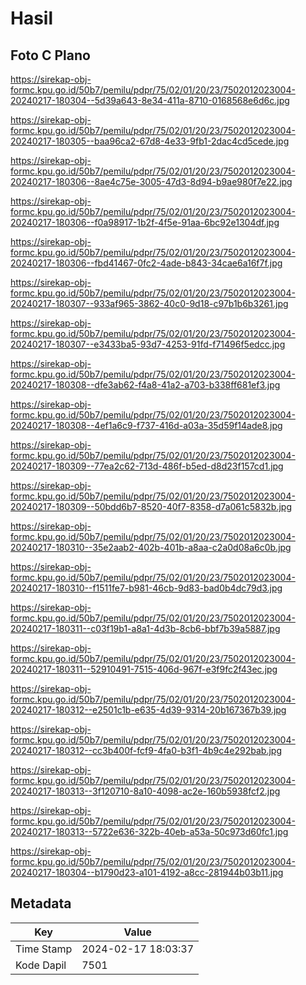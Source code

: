 # Hasil

## Foto C Plano

https://sirekap-obj-formc.kpu.go.id/50b7/pemilu/pdpr/75/02/01/20/23/7502012023004-20240217-180304--5d39a643-8e34-411a-8710-0168568e6d6c.jpg

https://sirekap-obj-formc.kpu.go.id/50b7/pemilu/pdpr/75/02/01/20/23/7502012023004-20240217-180305--baa96ca2-67d8-4e33-9fb1-2dac4cd5cede.jpg

https://sirekap-obj-formc.kpu.go.id/50b7/pemilu/pdpr/75/02/01/20/23/7502012023004-20240217-180306--8ae4c75e-3005-47d3-8d94-b9ae980f7e22.jpg

https://sirekap-obj-formc.kpu.go.id/50b7/pemilu/pdpr/75/02/01/20/23/7502012023004-20240217-180306--f0a98917-1b2f-4f5e-91aa-6bc92e1304df.jpg

https://sirekap-obj-formc.kpu.go.id/50b7/pemilu/pdpr/75/02/01/20/23/7502012023004-20240217-180306--fbd41467-0fc2-4ade-b843-34cae6a16f7f.jpg

https://sirekap-obj-formc.kpu.go.id/50b7/pemilu/pdpr/75/02/01/20/23/7502012023004-20240217-180307--933af965-3862-40c0-9d18-c97b1b6b3261.jpg

https://sirekap-obj-formc.kpu.go.id/50b7/pemilu/pdpr/75/02/01/20/23/7502012023004-20240217-180307--e3433ba5-93d7-4253-91fd-f71496f5edcc.jpg

https://sirekap-obj-formc.kpu.go.id/50b7/pemilu/pdpr/75/02/01/20/23/7502012023004-20240217-180308--dfe3ab62-f4a8-41a2-a703-b338ff681ef3.jpg

https://sirekap-obj-formc.kpu.go.id/50b7/pemilu/pdpr/75/02/01/20/23/7502012023004-20240217-180308--4ef1a6c9-f737-416d-a03a-35d59f14ade8.jpg

https://sirekap-obj-formc.kpu.go.id/50b7/pemilu/pdpr/75/02/01/20/23/7502012023004-20240217-180309--77ea2c62-713d-486f-b5ed-d8d23f157cd1.jpg

https://sirekap-obj-formc.kpu.go.id/50b7/pemilu/pdpr/75/02/01/20/23/7502012023004-20240217-180309--50bdd6b7-8520-40f7-8358-d7a061c5832b.jpg

https://sirekap-obj-formc.kpu.go.id/50b7/pemilu/pdpr/75/02/01/20/23/7502012023004-20240217-180310--35e2aab2-402b-401b-a8aa-c2a0d08a6c0b.jpg

https://sirekap-obj-formc.kpu.go.id/50b7/pemilu/pdpr/75/02/01/20/23/7502012023004-20240217-180310--f1511fe7-b981-46cb-9d83-bad0b4dc79d3.jpg

https://sirekap-obj-formc.kpu.go.id/50b7/pemilu/pdpr/75/02/01/20/23/7502012023004-20240217-180311--c03f19b1-a8a1-4d3b-8cb6-bbf7b39a5887.jpg

https://sirekap-obj-formc.kpu.go.id/50b7/pemilu/pdpr/75/02/01/20/23/7502012023004-20240217-180311--52910491-7515-406d-967f-e3f9fc2f43ec.jpg

https://sirekap-obj-formc.kpu.go.id/50b7/pemilu/pdpr/75/02/01/20/23/7502012023004-20240217-180312--e2501c1b-e635-4d39-9314-20b167367b39.jpg

https://sirekap-obj-formc.kpu.go.id/50b7/pemilu/pdpr/75/02/01/20/23/7502012023004-20240217-180312--cc3b400f-fcf9-4fa0-b3f1-4b9c4e292bab.jpg

https://sirekap-obj-formc.kpu.go.id/50b7/pemilu/pdpr/75/02/01/20/23/7502012023004-20240217-180313--3f120710-8a10-4098-ac2e-160b5938fcf2.jpg

https://sirekap-obj-formc.kpu.go.id/50b7/pemilu/pdpr/75/02/01/20/23/7502012023004-20240217-180313--5722e636-322b-40eb-a53a-50c973d60fc1.jpg

https://sirekap-obj-formc.kpu.go.id/50b7/pemilu/pdpr/75/02/01/20/23/7502012023004-20240217-180304--b1790d23-a101-4192-a8cc-281944b03b11.jpg


## Metadata

| Key        | Value               |
| ---------- | ------------------- |
| Time Stamp | 2024-02-17 18:03:37 |
| Kode Dapil | 7501                |



